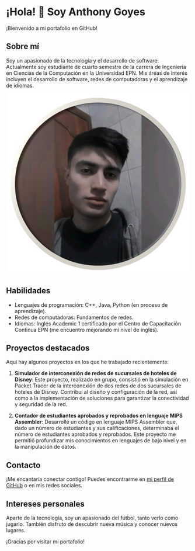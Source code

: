 # ¡Hola! 👋 Soy Anthony Goyes

¡Bienvenido a mi portafolio en GitHub!

## Sobre mí
Soy un apasionado de la tecnología y el desarrollo de software. Actualmente soy estudiante de cuarto semestre de la carrera de Ingeniería en Ciencias de la Computación en la Universidad EPN. Mis áreas de interés incluyen el desarrollo de software, redes de computadoras y el aprendizaje de idiomas.

![Foto Portafolio Github](FotoPortafolioGithub.png)

## Habilidades
- Lenguajes de programación: C++, Java, Python (en proceso de aprendizaje).
- Redes de computadoras: Fundamentos de redes.
- Idiomas: Inglés Academic 1 certificado por el Centro de Capacitación Continua EPN (me encuentro mejorando mi nivel de inglés).

## Proyectos destacados
Aquí hay algunos proyectos en los que he trabajado recientemente:

1. **Simulador de interconexión de redes de sucursales de hoteles de Disney**:
   Este proyecto, realizado en grupo, consistió en la simulación en Packet Tracer de la interconexión de dos redes de dos sucursales de hoteles de Disney. Contribuí al diseño y configuración de la red, así como a la implementación de soluciones para garantizar la conectividad y seguridad de la red.

2. **Contador de estudiantes aprobados y reprobados en lenguaje MIPS Assembler**:
   Desarrollé un código en lenguaje MIPS Assembler que, dado un número de estudiantes y sus calificaciones, determinaba el número de estudiantes aprobados y reprobados. Este proyecto me permitió profundizar mis conocimientos en lenguajes de bajo nivel y en la manipulación de datos.

## Contacto
¡Me encantaría conectar contigo! Puedes encontrarme en [mi perfil de GitHub](enlace/a/tu/perfil) o en mis redes sociales.

## Intereses personales
Aparte de la tecnología, soy un apasionado del fútbol, tanto verlo como jugarlo. También disfruto de descubrir nueva música y conocer nuevos lugares.

¡Gracias por visitar mi portafolio!
